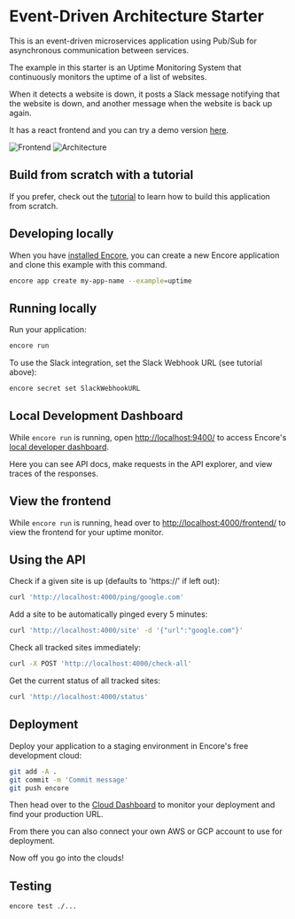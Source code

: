 # Event-Driven Architecture Starter

This is an event-driven microservices application using Pub/Sub for asynchronous communication between services.

The example in this starter is an Uptime Monitoring System that continuously monitors the uptime of a list of websites. 

When it detects a website is down, it posts a Slack message notifying that the website is down, and another message when the website is back up again.

It has a react frontend and you can try a demo version [here](https://uptime.encore.build/).

![Frontend](https://encore.dev/assets/tutorials/uptime/frontend.png)
![Architecture](https://encore.dev/assets/tutorials/uptime/encore-flow.png)


## Build from scratch with a tutorial

If you prefer, check out the [tutorial](https://encore.dev/docs/tutorials/uptime) to learn how to build this application from scratch.

## Developing locally

When you have [installed Encore](https://encore.dev/docs/install), you can create a new Encore application and clone this example with this command.

```bash
encore app create my-app-name --example=uptime
```

## Running locally

Run your application:
```bash
encore run
```
To use the Slack integration, set the Slack Webhook URL (see tutorial above):
```bash
encore secret set SlackWebhookURL
```

## Local Development Dashboard

While `encore run` is running, open <http://localhost:9400/> to access Encore's [local developer dashboard](https://encore.dev/docs/observability/dev-dash).

Here you can see API docs, make requests in the API explorer, and view traces of the responses.

## View the frontend

While `encore run` is running, head over to <http://localhost:4000/frontend/> to view the frontend for your uptime monitor.

## Using the API

Check if a given site is up (defaults to 'https://' if left out):
```bash
curl 'http://localhost:4000/ping/google.com'
```

Add a site to be automatically pinged every 5 minutes:
```bash
curl 'http://localhost:4000/site' -d '{"url":"google.com"}'
```

Check all tracked sites immediately:
```bash
curl -X POST 'http://localhost:4000/check-all'
```

Get the current status of all tracked sites:
```bash
curl 'http://localhost:4000/status'
```

## Deployment

Deploy your application to a staging environment in Encore's free development cloud:

```bash
git add -A .
git commit -m 'Commit message'
git push encore
```

Then head over to the [Cloud Dashboard](https://app.encore.dev) to monitor your deployment and find your production URL.

From there you can also connect your own AWS or GCP account to use for deployment.

Now off you go into the clouds!

## Testing

```bash
encore test ./...
```
